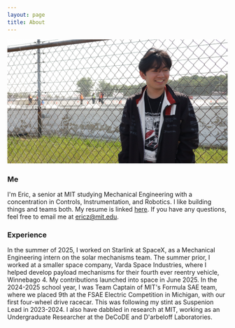 ```yaml
---
layout: page
title: About
---
```


![ericphoto](/EricPhoto.JPG)

### Me

I'm Eric, a senior at MIT studying Mechanical Engineering with a concentration in Controls, Instrumentation, and Robotics. I like building things and teams both. My resume is linked [here](/EricZhou_Resume_2026.pdf). If you have any questions, feel free to email me at [ericz@mit.edu](mailto:ericz@mit.edu).

### Experience
In the summer of 2025, I worked on Starlink at SpaceX, as a Mechanical Engineering intern on the solar mechanisms team. The summer prior, I worked at a smaller space company, Varda Space Industries, where I helped develop payload mechanisms for their fourth ever reentry vehicle, Winnebago 4. My contributions launched into space in June 2025. In the 2024-2025 school year, I was Team Captain of MIT's Formula SAE team, where we placed 9th at the FSAE Electric Competition in Michigan, with our first four-wheel drive racecar. This was following my stint as Suspenion Lead in 2023-2024. I also have dabbled in research at MIT, working as an Undergraduate Researcher at the DeCoDE and D'arbeloff Laboratories.  
